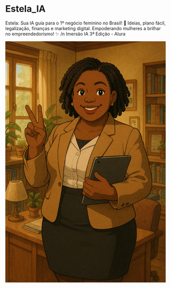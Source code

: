 # Estela_IA
Estela: Sua IA guia para o 1º negócio feminino no Brasil! 🌟 Ideias, plano fácil, legalização, finanças e marketing digital. Empoderando mulheres a brilhar no empreendedorismo! ✨
/n Imersão IA 3ª Edição - Alura

![Image Alt](https://github.com/leonammeta8154/Estela_IA/blob/4677a5cfa9b22795c320b49f5185eb26188fe1f2/57bf53b9-ae09-44dd-8b35-966cfc95e338.png)

